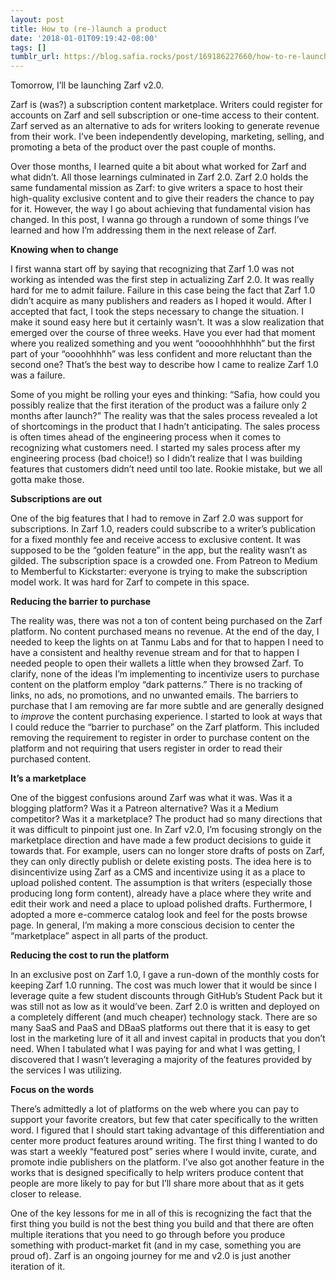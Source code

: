```yaml
---
layout: post
title: How to (re-)launch a product
date: '2018-01-01T09:19:42-08:00'
tags: []
tumblr_url: https://blog.safia.rocks/post/169186227660/how-to-re-launch-a-product
---
```

Tomorrow, I’ll be launching Zarf v2.0.

Zarf is (was?) a subscription content marketplace. Writers could register for accounts on Zarf and sell subscription or one-time access to their content. Zarf served as an alternative to ads for writers looking to generate revenue from their work. I’ve been independently developing, marketing, selling, and promoting a beta of the product over the past couple of months.

Over those months, I learned quite a bit about what worked for Zarf and what didn’t. All those learnings culminated in Zarf 2.0. Zarf 2.0 holds the same fundamental mission as Zarf: to give writers a space to host their high-quality exclusive content and to give their readers the chance to pay for it. However, the way I go about achieving that fundamental vision has changed. In this post, I wanna go through a rundown of some things I’ve learned and how I’m addressing them in the next release of Zarf.

**Knowing when to change**

I first wanna start off by saying that recognizing that Zarf 1.0 was not working as intended was the first step in actualizing Zarf 2.0. It was really hard for me to admit failure. Failure in this case being the fact that Zarf 1.0 didn’t acquire as many publishers and readers as I hoped it would. After I accepted that fact, I took the steps necessary to change the situation. I make it sound easy here but it certainly wasn’t. It was a slow realization that emerged over the course of three weeks. Have you ever had that moment where you realized something and you went “ooooohhhhhhh” but the first part of your “oooohhhhh” was less confident and more reluctant than the second one? That’s the best way to describe how I came to realize Zarf 1.0 was a failure.

Some of you might be rolling your eyes and thinking: “Safia, how could you possibly realize that the first iteration of the product was a failure only 2 months after launch?” The reality was that the sales process revealed a lot of shortcomings in the product that I hadn’t anticipating. The sales process is often times ahead of the engineering process when it comes to recognizing what customers need. I started my sales process after my engineering process (bad choice!) so I didn’t realize that I was building features that customers didn’t need until too late. Rookie mistake, but we all gotta make those.

**Subscriptions are out**

One of the big features that I had to remove in Zarf 2.0 was support for subscriptions. In Zarf 1.0, readers could subscribe to a writer’s publication for a fixed monthly fee and receive access to exclusive content. It was supposed to be the “golden feature” in the app, but the reality wasn’t as gilded. The subscription space is a crowded one. From Patreon to Medium to Memberful to Kickstarter: everyone is trying to make the subscription model work. It was hard for Zarf to compete in this space.

**Reducing the barrier to purchase**

The reality was, there was not a ton of content being purchased on the Zarf platform. No content purchased means no revenue. At the end of the day, I needed to keep the lights on at Tanmu Labs and for that to happen I need to have a consistent and healthy revenue stream and for that to happen I needed people to open their wallets a little when they browsed Zarf. To clarify, none of the ideas I’m implementing to incentivize users to purchase content on the platform employ “dark patterns.” There is no tracking of links, no ads, no promotions, and no unwanted emails. The barriers to purchase that I am removing are far more subtle and are generally designed to _improve_ the content purchasing experience. I started to look at ways that I could reduce the “barrier to purchase” on the Zarf platform. This included removing the requirement to register in order to purchase content on the platform and not requiring that users register in order to read their purchased content.

**It’s a marketplace**

One of the biggest confusions around Zarf was what it was. Was it a blogging platform? Was it a Patreon alternative? Was it a Medium competitor? Was it a marketplace? The product had so many directions that it was difficult to pinpoint just one. In Zarf v2.0, I’m focusing strongly on the marketplace direction and have made a few product decisions to guide it towards that. For example, users can no longer store drafts of posts on Zarf, they can only directly publish or delete existing posts. The idea here is to disincentivize using Zarf as a CMS and incentivize using it as a place to upload polished content. The assumption is that writers (especially those producing long form content), already have a place where they write and edit their work and need a place to upload polished drafts. Furthermore, I adopted a more e-commerce catalog look and feel for the posts browse page. In general, I’m making a more conscious decision to center the “marketplace” aspect in all parts of the product.

**Reducing the cost to run the platform**

In an exclusive post on Zarf 1.0, I gave a run-down of the monthly costs for keeping Zarf 1.0 running. The cost was much lower that it would be since I leverage quite a few student discounts through GitHub’s Student Pack but it was still not as low as it would’ve been. Zarf 2.0 is written and deployed on a completely different (and much cheaper) technology stack. There are so many SaaS and PaaS and DBaaS platforms out there that it is easy to get lost in the marketing lure of it all and invest capital in products that you don’t need. When I tabulated what I was paying for and what I was getting, I discovered that I wasn’t leveraging a majority of the features provided by the services I was utilizing.

**Focus on the words**

There’s admittedly a lot of platforms on the web where you can pay to support your favorite creators, but few that cater specifically to the written word. I figured that I should start taking advantage of this differentiation and center more product features around writing. The first thing I wanted to do was start a weekly “featured post” series where I would invite, curate, and promote indie publishers on the platform. I’ve also got another feature in the works that is designed specifically to help writers produce content that people are more likely to pay for but I’ll share more about that as it gets closer to release.

One of the key lessons for me in all of this is recognizing the fact that the first thing you build is not the best thing you build and that there are often multiple iterations that you need to go through before you produce something with product-market fit (and in my case, something you are proud of). Zarf is an ongoing journey for me and v2.0 is just another iteration of it.

